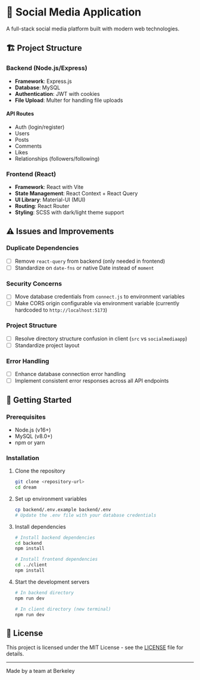# 🌟 Social Media Application

A full-stack social media platform built with modern web technologies.

## 🏗️ Project Structure

### Backend (Node.js/Express)
- **Framework**: Express.js
- **Database**: MySQL
- **Authentication**: JWT with cookies
- **File Upload**: Multer for handling file uploads

#### API Routes
- Auth (login/register)
- Users
- Posts
- Comments
- Likes
- Relationships (followers/following)

### Frontend (React)
- **Framework**: React with Vite
- **State Management**: React Context + React Query
- **UI Library**: Material-UI (MUI)
- **Routing**: React Router
- **Styling**: SCSS with dark/light theme support

## ⚠️ Issues and Improvements

### Duplicate Dependencies
- [ ] Remove `react-query` from backend (only needed in frontend)
- [ ] Standardize on `date-fns` or native Date instead of `moment`

### Security Concerns
- [ ] Move database credentials from `connect.js` to environment variables
- [ ] Make CORS origin configurable via environment variable (currently hardcoded to `http://localhost:5173`)

### Project Structure
- [ ] Resolve directory structure confusion in client (`src` vs `socialmediaapp`)
- [ ] Standardize project layout

### Error Handling
- [ ] Enhance database connection error handling
- [ ] Implement consistent error responses across all API endpoints

## 🚀 Getting Started

### Prerequisites
- Node.js (v16+)
- MySQL (v8.0+)
- npm or yarn

### Installation

1. Clone the repository
   ```bash
   git clone <repository-url>
   cd dream
   ```

2. Set up environment variables
   ```bash
   cp backend/.env.example backend/.env
   # Update the .env file with your database credentials
   ```

3. Install dependencies
   ```bash
   # Install backend dependencies
   cd backend
   npm install
   
   # Install frontend dependencies
   cd ../client
   npm install
   ```

4. Start the development servers
   ```bash
   # In backend directory
   npm run dev
   
   # In client directory (new terminal)
   npm run dev
   ```

## 📝 License

This project is licensed under the MIT License - see the [LICENSE](LICENSE) file for details.

---

Made by a team at Berkeley
